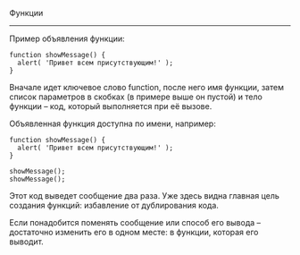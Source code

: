 Функции

---

Пример объявления функции:

    function showMessage() {
      alert( 'Привет всем присутствующим!' );
    }
Вначале идет ключевое слово function, после него имя функции, затем список параметров в скобках (в примере выше он пустой) и тело функции – код, который выполняется при её вызове.

Объявленная функция доступна по имени, например:

    function showMessage() {
      alert( 'Привет всем присутствующим!' );
    }
    
    showMessage();
    showMessage();
    
Этот код выведет сообщение два раза. Уже здесь видна главная цель создания функций: избавление от дублирования кода.

Если понадобится поменять сообщение или способ его вывода – достаточно изменить его в одном месте: в функции, которая его выводит.